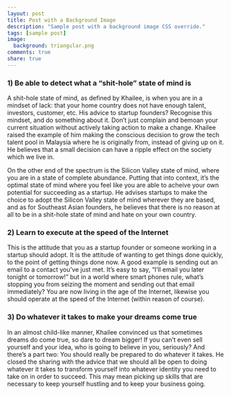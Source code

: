 ```yaml
---
layout: post
title: Post with a Background Image
description: "Sample post with a background image CSS override."
tags: [sample post]
image:
  background: triangular.png
comments: true
share: true
---
```


### 1) Be able to detect what a “shit-hole” state of mind is
A shit-hole state of mind, as defined by Khailee, is when you are in a mindset of lack: that your home country does not have enough talent, investors, customer, etc. His advice to startup founders? Recognise this mindset, and do something about it. Don’t just complain and bemoan your current situation without actively taking action to make a change. Khailee raised the example of him making the conscious decision to grow the tech talent pool in Malaysia where he is originally from, instead of giving up on it. He believes that a small decision can have a ripple effect on the society which we live in.

On the other end of the spectrum is the Silicon Valley state of mind, where you are in a state of complete abundance. Putting that into context, it’s the optimal state of mind where you feel like you are able to acheive your own potential for succeeding as a startup. He advises startups to make the choice to adopt the Silicon Valley state of mind wherever they are based, and as for Southeast Asian founders, he believes that there is no reason at all to be in a shit-hole state of mind and hate on your own country.

### 2) Learn to execute at the speed of the Internet
This is the attitude that you as a startup founder or someone working in a startup should adopt. It is the attitude of wanting to get things done quickly, to the point of getting things done now. A good example is sending out an email to a contact you’ve just met. It’s easy to say, “I’ll email you later tonight or tomorrow!” but in a world where smart phones rule, what’s stopping you from seizing the moment and sending out that email immediately? You are now living in the age of the Internet, likewise you should operate at the speed of the Internet (within reason of course).

### 3) Do whatever it takes to make your dreams come true
In an almost child-like manner, Khailee convinced us that sometimes dreams do come true, so dare to dream bigger! If you can’t even sell yourself and your idea, who is going to believe in you, seriously? And there’s a part two: You should really be prepared to do whatever it takes. He closed the sharing with the advice that we should all be open to doing whatever it takes to transform yourself into whatever identity you need to take on in order to succeed. This may mean picking up skills that are necessary to keep yourself hustling and to keep your business going.

